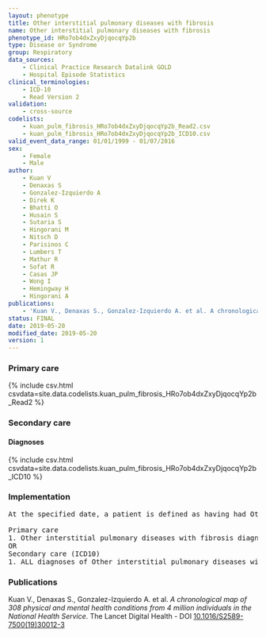 ```yaml
---
layout: phenotype
title: Other interstitial pulmonary diseases with fibrosis
name: Other interstitial pulmonary diseases with fibrosis
phenotype_id: HRo7ob4dxZxyDjqocqYp2b 
type: Disease or Syndrome
group: Respiratory
data_sources: 
    - Clinical Practice Research Datalink GOLD
    - Hospital Episode Statistics
clinical_terminologies: 
    - ICD-10
    - Read Version 2
validation: 
    - cross-source
codelists: 
    - kuan_pulm_fibrosis_HRo7ob4dxZxyDjqocqYp2b_Read2.csv
    - kuan_pulm_fibrosis_HRo7ob4dxZxyDjqocqYp2b_ICD10.csv
valid_event_data_range: 01/01/1999 - 01/07/2016
sex: 
    - Female
    - Male
author: 
    - Kuan V
    - Denaxas S
    - Gonzalez-Izquierdo A
    - Direk K
    - Bhatti O
    - Husain S
    - Sutaria S
    - Hingorani M
    - Nitsch D
    - Parisinos C
    - Lumbers T
    - Mathur R
    - Sofat R
    - Casas JP
    - Wong I
    - Hemingway H
    - Hingorani A
publications: 
    - 'Kuan V., Denaxas S., Gonzalez-Izquierdo A. et al. A chronological map of 308 physical and mental health conditions from 4 million individuals in the National Health Service. The Lancet Digital Health - DOI: 10.1016/S2589-7500(19)30012-3' 
status: FINAL
date: 2019-05-20
modified_date: 2019-05-20
version: 1
---
```

### Primary care 
{% include csv.html csvdata=site.data.codelists.kuan_pulm_fibrosis_HRo7ob4dxZxyDjqocqYp2b_Read2 %}
### Secondary care 
#### Diagnoses 
{% include csv.html csvdata=site.data.codelists.kuan_pulm_fibrosis_HRo7ob4dxZxyDjqocqYp2b_ICD10 %}
### Implementation 
<pre>At the specified date, a patient is defined as having had Other interstitial pulmonary diseases with fibrosis IF they meet the criteria for any of the following on or before the specified date. The earliest date on which the individual meets any of the following criteria on or before the specified date is defined as the first event date:

Primary care
1. Other interstitial pulmonary diseases with fibrosis diagnosis or history of diagnosis during a consultation 
OR
Secondary care (ICD10)
1. ALL diagnoses of Other interstitial pulmonary diseases with fibrosis or history of diagnosis during a hospitalization</pre> 
 
### Publications 
Kuan V., Denaxas S., Gonzalez-Izquierdo A. et al. _A chronological map of 308 physical and mental health conditions from 4 million individuals in the National Health Service_. The Lancet Digital Health - DOI <a href='https://www.thelancet.com/journals/landig/article/PIIS2589-7500(19)30012-3/fulltext'>10.1016/S2589-7500(19)30012-3</a>